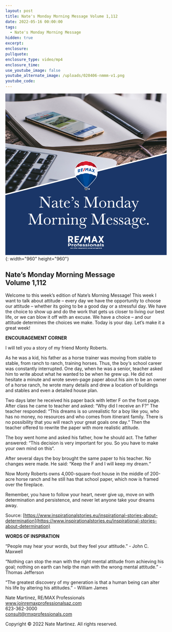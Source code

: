```yaml
---
layout: post
title: Nate's Monday Morning Message Volume 1,112
date: 2022-05-16 00:00:00
tags:
  - Nate's Monday Morning Message
hidden: true
excerpt:
enclosure:
pullquote:
enclosure_type: video/mp4
enclosure_time:
use_youtube_image: false
youtube_alternate_image: /uploads/020406-nmmm-v1.png
youtube_code:
---
```

![](/uploads/020406-nmmm-v1-1.png){: width="960" height="960"}

## **Nate’s Monday Morning Message<br>Volume 1,112**

Welcome to this week’s edition of Nate’s Morning Message\! This week I want to talk about attitude – every day we have the opportunity to choose our attitude – whether its going to be a good day or a stressful day. We have the choice to show up and do the work that gets us closer to living our best life, or we can blow it off with an excuse. We have a choice – and our attitude determines the choices we make. Today is your day. Let’s make it a great week\!

**ENCOURAGEMENT CORNER**

I will tell you a story of my friend Monty Roberts.

As he was a kid, his father as a horse trainer was moving from stable to stable, from ranch to ranch, training horses. Thus, the boy‘s school career was constantly interrupted. One day, when he was a senior, teacher asked him to write about what he wanted to be when he grew up. He did not hesitate a minute and wrote seven-page paper about his aim to be an owner of a horse ranch, he wrote many details and drew a location of buildings and stables and even a detailed house plan.

Two days later he received his paper back with letter F on the front page. After class he came to teacher and asked: “Why did I receive an F?“ The teacher responded: “This dreams is so unrealistic for a boy like you, who has no money, no resources and who comes from itinerant family. There is no possibility that you will reach your great goals one day.“ Then the teacher offered to rewrite the paper with more realistic attitude.

The boy went home and asked his father, how he should act. The father answered: “This decision is very important for you. So you have to make your own mind on this“.

After several days the boy brought the same paper to his teacher. No changes were made. He said: “Keep the F and I will keep my dream.“

Now Monty Roberts owns 4,000-square-foot house in the middle of 200-acre horse ranch and he still has that school paper, which now is framed over the fireplace.

Remember, you have to follow your heart, never give up, move on with determination and persistence, and never let anyone take your dreams away.

Source: [https://www.inspirationalstories.eu/inspirational-stories-about-determination](https://www.inspirationalstories.eu/inspirational-stories-about-determination)

**WORDS OF INSPIRATION**

“People may hear your words, but they feel your attitude.” - John C. Maxwell

“Nothing can stop the man with the right mental attitude from achieving his goal; nothing on earth can help the man with the wrong mental attitude.” - Thomas Jefferson

“The greatest discovery of my generation is that a human being can alter his life by altering his attitudes.” - William James

Nate Martinez, RE/MAX Professionals<br>www.joinremaxprofessionalsaz.com<br>623-362-3000<br>consult@rmxprofessionals.com

Copyright &copy; 2022 Nate Martinez. All rights reserved.
